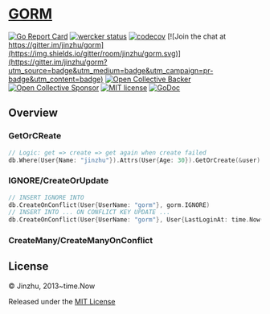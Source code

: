 # [GORM](https://github.com/jinzhu/gorm)

[![Go Report Card](https://goreportcard.com/badge/github.com/sljeff/gorm)](https://goreportcard.com/report/github.com/sljeff/gorm)
[![wercker status](https://app.wercker.com/status/c8794d29309d12e6f3b52d177bd1e644/s/master "wercker status")](https://app.wercker.com/project/byKey/c8794d29309d12e6f3b52d177bd1e644)
[![codecov](https://codecov.io/gh/sljeff/gorm/branch/master/graph/badge.svg)](https://codecov.io/gh/sljeff/gorm)
[![Join the chat at https://gitter.im/jinzhu/gorm](https://img.shields.io/gitter/room/jinzhu/gorm.svg)](https://gitter.im/jinzhu/gorm?utm_source=badge&utm_medium=badge&utm_campaign=pr-badge&utm_content=badge)
[![Open Collective Backer](https://opencollective.com/gorm/tiers/backer/badge.svg?label=backer&color=brightgreen "Open Collective Backer")](https://opencollective.com/gorm)
[![Open Collective Sponsor](https://opencollective.com/gorm/tiers/sponsor/badge.svg?label=sponsor&color=brightgreen "Open Collective Sponsor")](https://opencollective.com/gorm)
[![MIT license](https://img.shields.io/badge/license-MIT-brightgreen.svg)](https://opensource.org/licenses/MIT)
[![GoDoc](https://godoc.org/github.com/jinzhu/gorm?status.svg)](https://godoc.org/github.com/jinzhu/gorm)

## Overview

### GetOrCReate

```go
// Logic: get => create => get again when create failed
db.Where(User{Name: "jinzhu"}).Attrs(User{Age: 30}).GetOrCreate(&user)
```

### IGNORE/CreateOrUpdate

```go
// INSERT IGNORE INTO
db.CreateOnConflict(User{UserName: "gorm"}, gorm.IGNORE)
// INSERT INTO ... ON CONFLICT KEY UPDATE ...
db.CreateOnConflict(User{UserName: "gorm"}, User{LastLoginAt: time.Now()})
```

### CreateMany/CreateManyOnConflict

## License

© Jinzhu, 2013~time.Now

Released under the [MIT License](https://github.com/jinzhu/gorm/blob/master/License)
